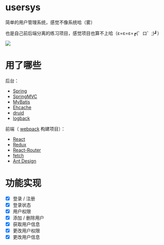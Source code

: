 # usersys
简单的用户管理系统，感觉不像系统哈（雾）

也是自己前后端分离的练习项目，感觉项目也算不上哈（ε=ε=ε=┏(゜ロ゜;)┛）

![](http://i1.piimg.com/567571/1925fd34e6c7bf02.png)

# 用了哪些
后台：
* [Spring](http://spring.io/)
* [SpringMVC](http://spring.io/)
* [MyBatis](https://github.com/mybatis/mybatis-3)
* [Ehcache](https://github.com/ehcache/ehcache3)
* [druid](https://github.com/alibaba/druid)
* [logback](https://github.com/qos-ch/logback)

前端（ [webpack](https://github.com/webpack/webpack) 构建项目）：
* [React](https://github.com/facebook/react)
* [Redux](https://github.com/reactjs/redux)
* [React-Router](https://github.com/ReactTraining/react-router)
* [fetch](https://github.com/github/fetch)
* [Ant Design](https://github.com/ant-design/ant-design)

# 功能实现
- [x] 登录 / 注册
- [x] 登录状态
- [x] 用户权限
- [x] 添加 / 删除用户
- [x] 获取用户信息
- [x] 更改用户权限
- [x] 更改用户信息
